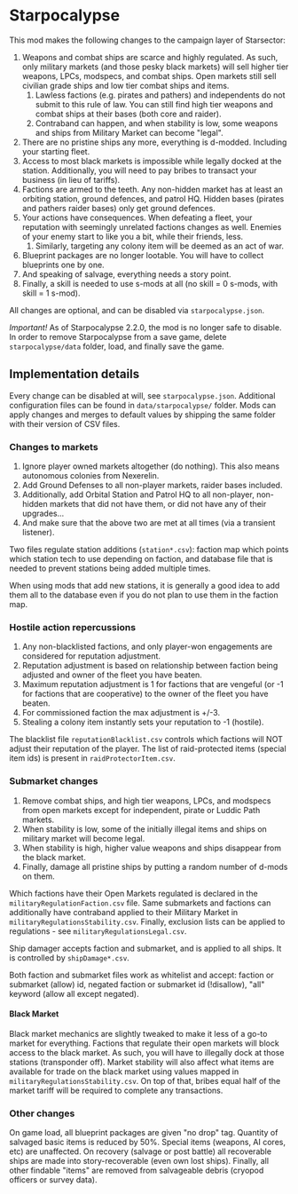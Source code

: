 # Starpocalypse

This mod makes the following changes to the campaign layer of Starsector:

1. Weapons and combat ships are scarce and highly regulated. As such, only military markets (and those pesky black markets) will sell higher tier weapons, LPCs, modspecs, and combat ships. Open markets still sell civilian grade ships and low tier combat ships and items.
    1. Lawless factions (e.g. pirates and pathers) and independents do not submit to this rule of law. You can still find high tier weapons and combat ships at their bases (both core and raider).
    2. Contraband can happen, and when stability is low, some weapons and ships from Military Market can become "legal".
2. There are no pristine ships any more, everything is d-modded. Including your starting fleet.
3. Access to most black markets is impossible while legally docked at the station. Additionally, you will need to pay bribes to transact your business (in lieu of tariffs).
4. Factions are armed to the teeth. Any non-hidden market has at least an orbiting station, ground defences, and patrol HQ. Hidden bases (pirates and pathers raider bases) only get ground defences.
5. Your actions have consequences. When defeating a fleet, your reputation with seemingly unrelated factions changes as well. Enemies of your enemy start to like you a bit, while their friends, less.
    1. Similarly, targeting any colony item will be deemed as an act of war.
6. Blueprint packages are no longer lootable. You will have to collect blueprints one by one.
7. And speaking of salvage, everything needs a story point.
8. Finally, a skill is needed to use s-mods at all (no skill = 0 s-mods, with skill = 1 s-mod).

All changes are optional, and can be disabled via `starpocalypse.json`.

_Important!_ As of Starpocalypse 2.2.0, the mod is no longer safe to disable. In order to remove Starpocalypse from a save game, delete `starpocalypse/data` folder, load, and finally save the game.

## Implementation details

Every change can be disabled at will, see `starpocalypse.json`.
Additional configuration files can be found in `data/starpocalypse/` folder.
Mods can apply changes and merges to default values by shipping the same folder with their version of CSV files.

### Changes to markets

1. Ignore player owned markets altogether (do nothing). This also means autonomous colonies from Nexerelin.
2. Add Ground Defenses to all non-player markets, raider bases included.
3. Additionally, add Orbital Station and Patrol HQ to all non-player, non-hidden markets that did not have them, or did not have any of their upgrades...
4. And make sure that the above two are met at all times (via a transient listener).

Two files regulate station additions (`station*.csv`): faction map which points which station tech to use depending on faction, and database file that is needed to prevent stations being added multiple times.

When using mods that add new stations, it is generally a good idea to add them all to the database even if you do not plan to use them in the faction map.

### Hostile action repercussions

1. Any non-blacklisted factions, and only player-won engagements are considered for reputation adjustment.
2. Reputation adjustment is based on relationship between faction being adjusted and owner of the fleet you have beaten.
3. Maximum reputation adjustment is 1 for factions that are vengeful (or -1 for factions that are cooperative) to the
   owner of the fleet you have beaten.
4. For commissioned faction the max adjustment is +/-3.
5. Stealing a colony item instantly sets your reputation to -1 (hostile).

The blacklist file `reputationBlacklist.csv` controls which factions will NOT adjust their reputation of the player.
The list of raid-protected items (special item ids) is present in `raidProtectorItem.csv`.

### Submarket changes

1. Remove combat ships, and high tier weapons, LPCs, and modspecs from open markets except for independent, pirate or Luddic Path markets.
2. When stability is low, some of the initially illegal items and ships on military market will become legal.
3. When stability is high, higher value weapons and ships disappear from the black market.
4. Finally, damage all pristine ships by putting a random number of d-mods on them.

Which factions have their Open Markets regulated is declared in the `militaryRegulationFaction.csv` file.
Same submarkets and factions can additionally have contraband applied to their Military Market in `militaryRegulationsStability.csv`.
Finally, exclusion lists can be applied to regulations - see `militaryRegulationsLegal.csv`.

Ship damager accepts faction and submarket, and is applied to all ships. It is controlled by `shipDamage*.csv`.

Both faction and submarket files work as whitelist and accept: faction or submarket (allow) id, negated faction or submarket id (!disallow), "all" keyword (allow all except negated).

#### Black Market

Black market mechanics are slightly tweaked to make it less of a go-to market for everything.
Factions that regulate their open markets will block access to the black market.
As such, you will have to illegally dock at those stations (transponder off).
Market stability will also affect what items are available for trade on the black market using values mapped in `militaryRegulationsStability.csv`.
On top of that, bribes equal half of the market tariff will be required to complete any transactions.

### Other changes

On game load, all blueprint packages are given "no drop" tag.
Quantity of salvaged basic items is reduced by 50%. Special items (weapons, AI cores, etc) are unaffected.
On recovery (salvage or post battle) all recoverable ships are made into story-recoverable (even own lost ships).
Finally, all other findable "items" are removed from salvageable debris (cryopod officers or survey data).
